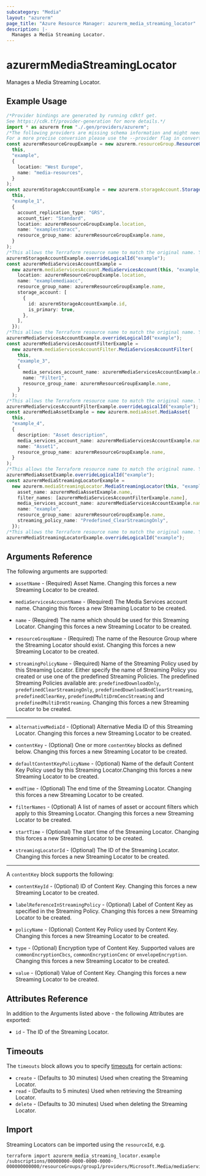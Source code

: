 ```yaml
---
subcategory: "Media"
layout: "azurerm"
page_title: "Azure Resource Manager: azurerm_media_streaming_locator"
description: |-
  Manages a Media Streaming Locator.
---
```


# azurermMediaStreamingLocator

Manages a Media Streaming Locator.

## Example Usage

```typescript
/*Provider bindings are generated by running cdktf get.
See https://cdk.tf/provider-generation for more details.*/
import * as azurerm from "./.gen/providers/azurerm";
/*The following providers are missing schema information and might need manual adjustments to synthesize correctly: azurerm.
For a more precise conversion please use the --provider flag in convert.*/
const azurermResourceGroupExample = new azurerm.resourceGroup.ResourceGroup(
  this,
  "example",
  {
    location: "West Europe",
    name: "media-resources",
  }
);
const azurermStorageAccountExample = new azurerm.storageAccount.StorageAccount(
  this,
  "example_1",
  {
    account_replication_type: "GRS",
    account_tier: "Standard",
    location: azurermResourceGroupExample.location,
    name: "examplestoracc",
    resource_group_name: azurermResourceGroupExample.name,
  }
);
/*This allows the Terraform resource name to match the original name. You can remove the call if you don't need them to match.*/
azurermStorageAccountExample.overrideLogicalId("example");
const azurermMediaServicesAccountExample =
  new azurerm.mediaServicesAccount.MediaServicesAccount(this, "example_2", {
    location: azurermResourceGroupExample.location,
    name: "examplemediaacc",
    resource_group_name: azurermResourceGroupExample.name,
    storage_account: [
      {
        id: azurermStorageAccountExample.id,
        is_primary: true,
      },
    ],
  });
/*This allows the Terraform resource name to match the original name. You can remove the call if you don't need them to match.*/
azurermMediaServicesAccountExample.overrideLogicalId("example");
const azurermMediaServicesAccountFilterExample =
  new azurerm.mediaServicesAccountFilter.MediaServicesAccountFilter(
    this,
    "example_3",
    {
      media_services_account_name: azurermMediaServicesAccountExample.name,
      name: "Filter1",
      resource_group_name: azurermResourceGroupExample.name,
    }
  );
/*This allows the Terraform resource name to match the original name. You can remove the call if you don't need them to match.*/
azurermMediaServicesAccountFilterExample.overrideLogicalId("example");
const azurermMediaAssetExample = new azurerm.mediaAsset.MediaAsset(
  this,
  "example_4",
  {
    description: "Asset description",
    media_services_account_name: azurermMediaServicesAccountExample.name,
    name: "Asset1",
    resource_group_name: azurermResourceGroupExample.name,
  }
);
/*This allows the Terraform resource name to match the original name. You can remove the call if you don't need them to match.*/
azurermMediaAssetExample.overrideLogicalId("example");
const azurermMediaStreamingLocatorExample =
  new azurerm.mediaStreamingLocator.MediaStreamingLocator(this, "example_5", {
    asset_name: azurermMediaAssetExample.name,
    filter_names: [azurermMediaServicesAccountFilterExample.name],
    media_services_account_name: azurermMediaServicesAccountExample.name,
    name: "example",
    resource_group_name: azurermResourceGroupExample.name,
    streaming_policy_name: "Predefined_ClearStreamingOnly",
  });
/*This allows the Terraform resource name to match the original name. You can remove the call if you don't need them to match.*/
azurermMediaStreamingLocatorExample.overrideLogicalId("example");

```

## Arguments Reference

The following arguments are supported:

*   `assetName` - (Required) Asset Name. Changing this forces a new Streaming Locator to be created.

*   `mediaServicesAccountName` - (Required) The Media Services account name. Changing this forces a new Streaming Locator to be created.

*   `name` - (Required) The name which should be used for this Streaming Locator. Changing this forces a new Streaming Locator to be created.

*   `resourceGroupName` - (Required) The name of the Resource Group where the Streaming Locator should exist. Changing this forces a new Streaming Locator to be created.

*   `streamingPolicyName` - (Required) Name of the Streaming Policy used by this Streaming Locator. Either specify the name of Streaming Policy you created or use one of the predefined Streaming Policies. The predefined Streaming Policies available are: `predefinedDownloadOnly`, `predefinedClearStreamingOnly`, `predefinedDownloadAndClearStreaming`, `predefinedClearKey`, `predefinedMultiDrmCencStreaming` and `predefinedMultiDrmStreaming`. Changing this forces a new Streaming Locator to be created.

***

*   `alternativeMediaId` - (Optional) Alternative Media ID of this Streaming Locator. Changing this forces a new Streaming Locator to be created.

*   `contentKey` - (Optional) One or more `contentKey` blocks as defined below. Changing this forces a new Streaming Locator to be created.

*   `defaultContentKeyPolicyName` - (Optional) Name of the default Content Key Policy used by this Streaming Locator.Changing this forces a new Streaming Locator to be created.

*   `endTime` - (Optional) The end time of the Streaming Locator. Changing this forces a new Streaming Locator to be created.

*   `filterNames` - (Optional) A list of names of asset or account filters which apply to this Streaming Locator. Changing this forces a new Streaming Locator to be created.

*   `startTime` - (Optional) The start time of the Streaming Locator. Changing this forces a new Streaming Locator to be created.

*   `streamingLocatorId` - (Optional) The ID of the Streaming Locator. Changing this forces a new Streaming Locator to be created.

***

A `contentKey` block supports the following:

*   `contentKeyId` - (Optional) ID of Content Key. Changing this forces a new Streaming Locator to be created.

*   `labelReferenceInStreamingPolicy` - (Optional) Label of Content Key as specified in the Streaming Policy. Changing this forces a new Streaming Locator to be created.

*   `policyName` - (Optional) Content Key Policy used by Content Key. Changing this forces a new Streaming Locator to be created.

*   `type` - (Optional) Encryption type of Content Key. Supported values are `commonEncryptionCbcs`, `commonEncryptionCenc` or `envelopeEncryption`. Changing this forces a new Streaming Locator to be created.

*   `value` - (Optional) Value of Content Key. Changing this forces a new Streaming Locator to be created.

## Attributes Reference

In addition to the Arguments listed above - the following Attributes are exported:

* `id` - The ID of the Streaming Locator.

## Timeouts

The `timeouts` block allows you to specify [timeouts](https://www.terraform.io/language/resources/syntax#operation-timeouts) for certain actions:

* `create` - (Defaults to 30 minutes) Used when creating the Streaming Locator.
* `read` - (Defaults to 5 minutes) Used when retrieving the Streaming Locator.
* `delete` - (Defaults to 30 minutes) Used when deleting the Streaming Locator.

## Import

Streaming Locators can be imported using the `resourceId`, e.g.

```console
terraform import azurerm_media_streaming_locator.example /subscriptions/00000000-0000-0000-0000-000000000000/resourceGroups/group1/providers/Microsoft.Media/mediaServices/account1/streamingLocators/locator1
```

